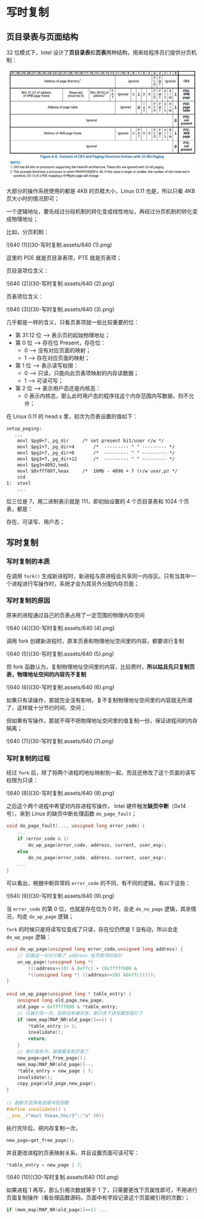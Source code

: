 # 写时复制

## 页目录表与页面结构

32 位模式下，Intel 设计了**页目录表**和**页表**两种结构，用来给程序员们提供分页机制：

![640](30-写时复制.assets/640.png)

大部分的操作系统使用的都是 4KB 的页框大小，Linux 0.11 也是，所以只看 4KB 页大小时的情况即可；

一个逻辑地址，要先经过分段机制的转化变成线性地址，再经过分页机制的转化变成物理地址；

比如，分页机制：

![640 (1)](30-写时复制.assets/640 (1).png)

这里的 PDE 就是页目录表项，PTE 就是页表项；

页目录项位含义：

![640 (2)](30-写时复制.assets/640 (2).png)

页表项位含义：

![640 (3)](30-写时复制.assets/640 (3).png)

几乎都是一样的含义，只看页表项就一些比较重要的位：

- 第 31:12 位 --> 表示页的起始物理地址；
- 第 0 位 --> 存在位 Present，存在位：
    - 0 --> 没有对应页面的映射；
    - 1 --> 存在对应页面的映射；
- 第 1 位 --> 表示读写权限：
    - 0 --> 只读，只能向此页表项映射的内存读数据；
    - 1 --> 可读可写；
- 第 2 位 --> 表示用户态还是内核态：
    - 0 表示内核态，那么此时用户态的程序往这个内存范围内写数据，则不允许；

在 Linux 0.11 的 head.s 里，初次为页表设置的值如下：

````assembly
setup_paging:
   ...
    movl $pg0+7,_pg_dir     /* set present bit/user r/w */
    movl $pg1+7,_pg_dir+4       /*  --------- " " --------- */
    movl $pg2+7,_pg_dir+8       /*  --------- " " --------- */
    movl $pg3+7,_pg_dir+12      /*  --------- " " --------- */
    movl $pg3+4092,%edi
    movl $0xfff007,%eax     /*  16Mb - 4096 + 7 (r/w user,p) */
    std
1:  stosl
    ...
````

后三位是 7，用二进制表示就是 111，即初始设置的 4 个页目录表和 1024 个页表，都是：

存在、可读写、用户态；

## 写时复制

### 写时复制的本质

在调用 `fork()` 生成新进程时，新进程与原进程会共享同一内存区。只有当其中一个进程进行写操作时，系统才会为其另外分配内存页面；

### 写时复制的原因

原来的进程通过自己的页表占用了一定范围的物理内存空间

![640 (4)](30-写时复制.assets/640 (4).png)

调用 fork 创建新进程时，原本页表和物理地址空间里的内容，都要进行复制

![640 (5)](30-写时复制.assets/640 (5).png)

但 fork 函数认为，复制物理地址空间里的内容，比较费时，**所以姑且先只复制页表，物理地址空间的内容先不复制**

![640 (6)](30-写时复制.assets/640 (6).png)

如果只有读操作，那就完全没有影响，复不复制物理地址空间里的内容就无所谓了，这样就十分节约时间、空间；

但如果有写操作，那就不得不把物理地址空间里的值复制一份，保证进程间的内存隔离；

![640 (7)](30-写时复制.assets/640 (7).png)

### 写时复制的过程

经过 `fork` 后，除了将两个进程的地址映射到一起，而且还修改了这个页面的读写权限为只读：

![640 (8)](30-写时复制.assets/640 (8).png)

之后这个两个进程中希望对内存进程写操作， Intel 硬件触发**缺页中断**（0x14  号），来到 Linux 的缺页中断处理函数 `do_page_fault`；

````c
void do_page_fault(..., unsigned long error_code) {
    ...   
    if (error_code & 1)
        do_wp_page(error_code, address, current, user_esp);
    else
        do_no_page(error_code, address, current, user_esp);
    ...
}
````

可以看出，根据中断异常码 `error_code` 的不同，有不同的逻辑，有以下这些：

![640 (9)](30-写时复制.assets/640 (9).png)

当 `error_code` 的第 0 位，也就是存在位为 0 时，会走 `do_no_page` 逻辑，其余情况，均走 `do_wp_page` 逻辑；

`fork` 的时候只是将读写位变成了只读，存在位仍然是 1 没有动，所以会走 `do_wp_page` 逻辑：

````c
void do_wp_page(unsigned long error_code,unsigned long address) {
    // 后面这一大坨计算了 address 在页表项的指针
    un_wp_page((unsigned long *)
        (((address>>10) & 0xffc) + (0xfffff000 &
        *((unsigned long *) ((address>>20) &0xffc)))));
}

void un_wp_page(unsigned long * table_entry) {
    unsigned long old_page,new_page;
    old_page = 0xfffff000 & *table_entry;
    // 只被引用一次，说明没有被共享，那只改下读写属性就行了
    if (mem_map[MAP_NR(old_page)]==1) {
        *table_entry |= 2;
        invalidate();
        return;
    }
    // 被引用多次，就需要复制页表了
    new_page=get_free_page()；
    mem_map[MAP_NR(old_page)]--;
    *table_entry = new_page | 7;
    invalidate();
    copy_page(old_page,new_page);
}

// 刷新页变换高速缓冲宏函数
#define invalidate() \
__asm__("movl %%eax,%%cr3"::"a" (0))
````

执行完毕后，把内存复制一次，

````c
new_page=get_free_page();
````

并且更改进程的页表映射关系，并且设置页面可读可写：

```c
*table_entry = new_page | 7;
```

![640 (10)](30-写时复制.assets/640 (10).png)

如果进程 1 再写，那么引用次数就等于 1 了，只需要更改下页属性即可，不用进行页面复制操作（看处理函数源码，页面中有字段记录这个页面被引用的次数）；

````c
if (mem_map[MAP_NR(old_page)]==1) ...
````

